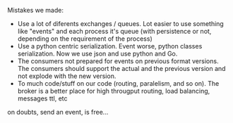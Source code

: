 Mistakes we made:

 * Use a lot of diferents exchanges / queues. Lot easier to use something like "events" and each process it's queue (with persistence or not, depending on the requirement of the process)
 * Use a python centric serialization. Event worse, python classes serialization. Now we use json and use python and Go.
 * The consumers not prepared for events on previous format versions. The consumers should support the actual and the previous version and not explode with the new version.
 * To much code/stuff on our code (routing, paralelism, and so on). The broker is a better place for high througput routing, load balancing, messages ttl, etc


on doubts, send an event, is free...
